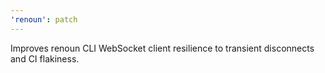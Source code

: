 ```yaml
---
'renoun': patch
---
```


Improves renoun CLI WebSocket client resilience to transient disconnects and CI flakiness.
